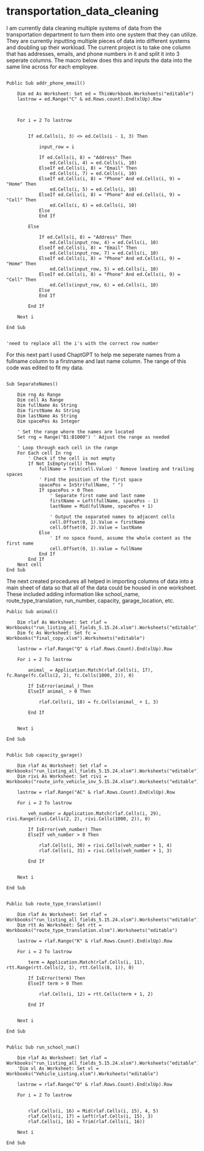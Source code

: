 # transportation_data_cleaning
I am currently data cleaning multiple systems of data from the transportation department to turn them into one system that they can utilize.  They are currently inputting multiple pieces of data into different systems and doubling up their workload.  The current project is to take one column that has addresses, emails, and phone numbers in it and split it into 3 seperate columns. The macro below does this and inputs the data into the same line across for each employee.

```vbscript

Public Sub addr_phone_email()

    Dim ed As Worksheet: Set ed = ThisWorkbook.Worksheets("editable")
    lastrow = ed.Range("C" & ed.Rows.count).End(xlUp).Row
    
    

    For i = 2 To lastrow
        
        
        If ed.Cells(i, 3) <> ed.Cells(i - 1, 3) Then
        
            input_row = i
        
            If ed.Cells(i, 8) = "Address" Then
                ed.Cells(i, 4) = ed.Cells(i, 10)
            ElseIf ed.Cells(i, 8) = "Email" Then
                ed.Cells(i, 7) = ed.Cells(i, 10)
            ElseIf ed.Cells(i, 8) = "Phone" And ed.Cells(i, 9) = "Home" Then
                ed.Cells(i, 5) = ed.Cells(i, 10)
            ElseIf ed.Cells(i, 8) = "Phone" And ed.Cells(i, 9) = "Cell" Then
                ed.Cells(i, 6) = ed.Cells(i, 10)
            Else
            End If
            
        Else
            
            If ed.Cells(i, 8) = "Address" Then
                ed.Cells(input_row, 4) = ed.Cells(i, 10)
            ElseIf ed.Cells(i, 8) = "Email" Then
                ed.Cells(input_row, 7) = ed.Cells(i, 10)
            ElseIf ed.Cells(i, 8) = "Phone" And ed.Cells(i, 9) = "Home" Then
                ed.Cells(input_row, 5) = ed.Cells(i, 10)
            ElseIf ed.Cells(i, 8) = "Phone" And ed.Cells(i, 9) = "Cell" Then
                ed.Cells(input_row, 6) = ed.Cells(i, 10)
            Else
            End If
            
        End If
    
    Next i

End Sub


'need to replace all the i's with the correct row number

```

For this next part I used ChaptGPT to help me seperate names from a fullname column to a firstname and last name column.  The range of this code was edited to fit my data.

```vbscript

Sub SeparateNames()
    
    Dim rng As Range
    Dim cell As Range
    Dim fullName As String
    Dim firstName As String
    Dim lastName As String
    Dim spacePos As Integer
    
    ' Set the range where the names are located
    Set rng = Range("B1:B1000") ' Adjust the range as needed
    
    ' Loop through each cell in the range
    For Each cell In rng
        ' Check if the cell is not empty
        If Not IsEmpty(cell) Then
            fullName = Trim(cell.Value) ' Remove leading and trailing spaces
            ' Find the position of the first space
            spacePos = InStr(fullName, " ")
            If spacePos > 0 Then
                ' Separate first name and last name
                firstName = Left(fullName, spacePos - 1)
                lastName = Mid(fullName, spacePos + 1)
                
                ' Output the separated names to adjacent cells
                cell.Offset(0, 1).Value = firstName
                cell.Offset(0, 2).Value = lastName
            Else
                ' If no space found, assume the whole content as the first name
                cell.Offset(0, 1).Value = fullName
            End If
        End If
    Next cell
End Sub

```

The next created procedures all helped in importing columns of data into a main sheet of data so that all of the data could be housed in one worksheet. These included adding information like school_name, route_type_translation, run_number, capacity, garage_location, etc.

```vbscript
Public Sub animal()

    Dim rlaf As Worksheet: Set rlaf = Workbooks("run_listing_all_fields_5.15.24.xlsm").Worksheets("editable")
    Dim fc As Worksheet: Set fc = Workbooks("final_copy.xlsm").Worksheets("editable")

    lastrow = rlaf.Range("Q" & rlaf.Rows.Count).End(xlUp).Row
    
    For i = 2 To lastrow
    
        animal_ = Application.Match(rlaf.Cells(i, 17), fc.Range(fc.Cells(2, 2), fc.Cells(1000, 2)), 0)
        
        If IsError(animal_) Then
        ElseIf animal_ > 0 Then
        
            rlaf.Cells(i, 18) = fc.Cells(animal_ + 1, 3)
        
        End If
                        
    
    Next i

End Sub


Public Sub capacity_garage()

    Dim rlaf As Worksheet: Set rlaf = Workbooks("run_listing_all_fields_5.15.24.xlsm").Worksheets("editable")
    Dim rivi As Worksheet: Set rivi = Workbooks("route_info_vehicle_inv_5.15.24.xlsm").Worksheets("editable")

    lastrow = rlaf.Range("AC" & rlaf.Rows.Count).End(xlUp).Row
    
    For i = 2 To lastrow
    
        veh_number = Application.Match(rlaf.Cells(i, 29), rivi.Range(rivi.Cells(2, 2), rivi.Cells(1000, 2)), 0)
        
        If IsError(veh_number) Then
        ElseIf veh_number > 0 Then
        
            rlaf.Cells(i, 30) = rivi.Cells(veh_number + 1, 4)
            rlaf.Cells(i, 31) = rivi.Cells(veh_number + 1, 3)
        
        End If
                        
    
    Next i

End Sub


Public Sub route_type_translation()

    Dim rlaf As Worksheet: Set rlaf = Workbooks("run_listing_all_fields_5.15.24.xlsm").Worksheets("editable")
    Dim rtt As Worksheet: Set rtt = Workbooks("route_type_translation.xlsm").Worksheets("editable")

    lastrow = rlaf.Range("K" & rlaf.Rows.Count).End(xlUp).Row
    
    For i = 2 To lastrow
    
        term = Application.Match(rlaf.Cells(i, 11), rtt.Range(rtt.Cells(2, 1), rtt.Cells(8, 1)), 0)
        
        If IsError(term) Then
        ElseIf term > 0 Then
        
            rlaf.Cells(i, 12) = rtt.Cells(term + 1, 2)
        
        End If
                        
    
    Next i

End Sub


Public Sub run_school_num()

    Dim rlaf As Worksheet: Set rlaf = Workbooks("run_listing_all_fields_5.15.24.xlsm").Worksheets("editable")
    'Dim vl As Worksheet: Set vl = Workbooks("Vehicle_Listing.xlsm").Worksheets("editable")

    lastrow = rlaf.Range("O" & rlaf.Rows.Count).End(xlUp).Row
    
    For i = 2 To lastrow
    
        
        rlaf.Cells(i, 16) = Mid(rlaf.Cells(i, 15), 4, 5)
        rlaf.Cells(i, 17) = Left(rlaf.Cells(i, 15), 3)
        rlaf.Cells(i, 16) = Trim(rlaf.Cells(i, 16))
    
    Next i

End Sub
```
